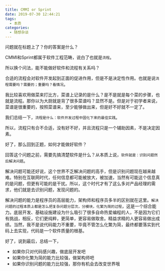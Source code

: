 ```yaml
---
title: CMMI or Sprint
date: 2019-07-30 12:44:21
tags: 
  - 本质
categories:
  - 随想杂谈
---
```


问题就在标题上了？你的答案是什么？
<!--more-->
CMMI和Sprint都属于软件工程范畴，说白了也就是`流程`。

所以换个问法，能不能做好软件和流程有关系吗？

合适的流程会对软件开发起到正面的促进作用，但是不是决定性作用。也就是说`流程需要吗？需要的；重要吗？看情况`。

我比较喜欢用做菜来打比方，菜谱上记录的是什么？是不是就是每个菜的步骤，也就是流程。那你以为大厨就是背了很多菜谱吗？显然不是。但是对于初学者来说，菜谱是很重要的，按照菜谱来，至少能够做出来，但是好不好就不一定了。

我们总结一下，`流程是什么：软件开发过程中固化下来的最佳实践`。

所以，流程只有合不合适，没有好不好，并且流程只是一个辅助因素，不是决定因素。

好了，那么回到正题，如何才能做好软件？

回答这个问题之前，需要先搞清楚软件是什么？从本质上说，`软件就是：识别问题然后解决问题`。

解决问题可能还好说，这个世界不乏解决问题的高手，但是识别问题现在越来越难。特别在互联网时代，任何信息都可能被放大，被加速，当然有可能这个信息真的是问题，但更有可能的是干扰。所以，这个时代才有了这么多对产品经理的需求，他们就是去识别问题，发现问题的。

解决问题的能力是程序员的高层能力，架构师和程序员多半的区别就在这里。`解决问题的过程本质上都是怎么把复杂问题分层次，分模块，化繁为简的过程`，这是一个综合能力。底层开发、基础设施建设为什么吸引了很多自命热爱编程的人，不是因为它们有挑战，相反，它们更纯粹，更简单，更容易做取舍。精益求精的人更容易做出成绩。当然，我不是说代码能力不重要，毕竟不管怎么化繁为简，最终都要落实到代码上去实现，代码是一个软件质量的根基。

好了，说到最后，总结一下，

* 如果你只对代码感兴趣，做底层开发吧
* 如果你化繁为简的能力比较强，做架构师吧
* 如果你识别问题的能力比较强，那你有机会去改变世界哦

